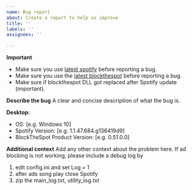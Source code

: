 ```yaml
---
name: Bug report
about: Create a report to help us improve
title: ''
labels: ''
assignees: ''

---
```


**Important**
 - Make sure you use [latest spotify](https://www.spotify.com) before reporting a bug.
 - Make sure you use the [latest blockthespot](https://www.github.com/mrpond/BlockTheSpot/releases) before reporting a bug.
 - Make sure if blockthespot DLL got replaced after Spotify update (important).


**Describe the bug**
A clear and concise description of what the bug is.

**Desktop:**
<!--(please complete the following information)-->
 - OS: [e.g. Windows 10]
 - Spotify Version: [e.g. 1.1.47.684.g136419d9]
 - BlockTheSpot Product Version: [e.g. 0.51.0.0] <!--[right click chrome_elf.dll -> Details -> Product Version]-->

**Additional context**
Add any other context about the problem here. 
If ad blocking is not working, please include a debug log by
 1. edit config.ini and set Log = 1 
 2. after ads song play close Spotify
 3. zip the main_log.txt, utility_log.txt
